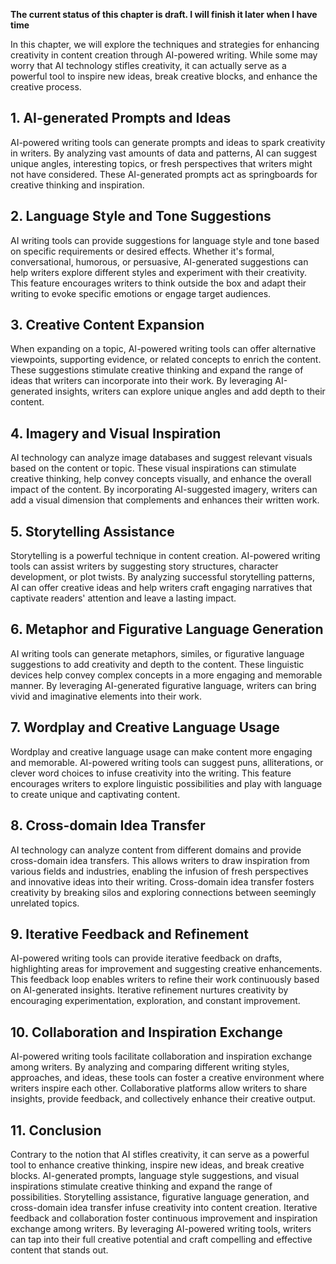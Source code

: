 **The current status of this chapter is draft. I will finish it later when I have time**

In this chapter, we will explore the techniques and strategies for enhancing creativity in content creation through AI-powered writing. While some may worry that AI technology stifles creativity, it can actually serve as a powerful tool to inspire new ideas, break creative blocks, and enhance the creative process.

**1. AI-generated Prompts and Ideas**
-------------------------------------

AI-powered writing tools can generate prompts and ideas to spark creativity in writers. By analyzing vast amounts of data and patterns, AI can suggest unique angles, interesting topics, or fresh perspectives that writers might not have considered. These AI-generated prompts act as springboards for creative thinking and inspiration.

**2. Language Style and Tone Suggestions**
------------------------------------------

AI writing tools can provide suggestions for language style and tone based on specific requirements or desired effects. Whether it's formal, conversational, humorous, or persuasive, AI-generated suggestions can help writers explore different styles and experiment with their creativity. This feature encourages writers to think outside the box and adapt their writing to evoke specific emotions or engage target audiences.

**3. Creative Content Expansion**
---------------------------------

When expanding on a topic, AI-powered writing tools can offer alternative viewpoints, supporting evidence, or related concepts to enrich the content. These suggestions stimulate creative thinking and expand the range of ideas that writers can incorporate into their work. By leveraging AI-generated insights, writers can explore unique angles and add depth to their content.

**4. Imagery and Visual Inspiration**
-------------------------------------

AI technology can analyze image databases and suggest relevant visuals based on the content or topic. These visual inspirations can stimulate creative thinking, help convey concepts visually, and enhance the overall impact of the content. By incorporating AI-suggested imagery, writers can add a visual dimension that complements and enhances their written work.

**5. Storytelling Assistance**
------------------------------

Storytelling is a powerful technique in content creation. AI-powered writing tools can assist writers by suggesting story structures, character development, or plot twists. By analyzing successful storytelling patterns, AI can offer creative ideas and help writers craft engaging narratives that captivate readers' attention and leave a lasting impact.

**6. Metaphor and Figurative Language Generation**
--------------------------------------------------

AI writing tools can generate metaphors, similes, or figurative language suggestions to add creativity and depth to the content. These linguistic devices help convey complex concepts in a more engaging and memorable manner. By leveraging AI-generated figurative language, writers can bring vivid and imaginative elements into their work.

**7. Wordplay and Creative Language Usage**
-------------------------------------------

Wordplay and creative language usage can make content more engaging and memorable. AI-powered writing tools can suggest puns, alliterations, or clever word choices to infuse creativity into the writing. This feature encourages writers to explore linguistic possibilities and play with language to create unique and captivating content.

**8. Cross-domain Idea Transfer**
---------------------------------

AI technology can analyze content from different domains and provide cross-domain idea transfers. This allows writers to draw inspiration from various fields and industries, enabling the infusion of fresh perspectives and innovative ideas into their writing. Cross-domain idea transfer fosters creativity by breaking silos and exploring connections between seemingly unrelated topics.

**9. Iterative Feedback and Refinement**
----------------------------------------

AI-powered writing tools can provide iterative feedback on drafts, highlighting areas for improvement and suggesting creative enhancements. This feedback loop enables writers to refine their work continuously based on AI-generated insights. Iterative refinement nurtures creativity by encouraging experimentation, exploration, and constant improvement.

**10. Collaboration and Inspiration Exchange**
----------------------------------------------

AI-powered writing tools facilitate collaboration and inspiration exchange among writers. By analyzing and comparing different writing styles, approaches, and ideas, these tools can foster a creative environment where writers inspire each other. Collaborative platforms allow writers to share insights, provide feedback, and collectively enhance their creative output.

**11. Conclusion**
------------------

Contrary to the notion that AI stifles creativity, it can serve as a powerful tool to enhance creative thinking, inspire new ideas, and break creative blocks. AI-generated prompts, language style suggestions, and visual inspirations stimulate creative thinking and expand the range of possibilities. Storytelling assistance, figurative language generation, and cross-domain idea transfer infuse creativity into content creation. Iterative feedback and collaboration foster continuous improvement and inspiration exchange among writers. By leveraging AI-powered writing tools, writers can tap into their full creative potential and craft compelling and effective content that stands out.
